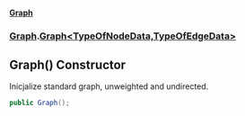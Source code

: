 #### [Graph](./A:\Visualstudioproject\GraphGit\docs.md 'A:\Visual studio project\GraphGit\docs')
### [Graph](./Graph.md 'Graph').[Graph&lt;TypeOfNodeData,TypeOfEdgeData&gt;](./Graph-Graph-TypeOfNodeData_TypeOfEdgeData-.md 'Graph.Graph&lt;TypeOfNodeData,TypeOfEdgeData&gt;')
## Graph() Constructor
Inicjalize standard graph, unweighted and undirected.  
```csharp
public Graph();
```
